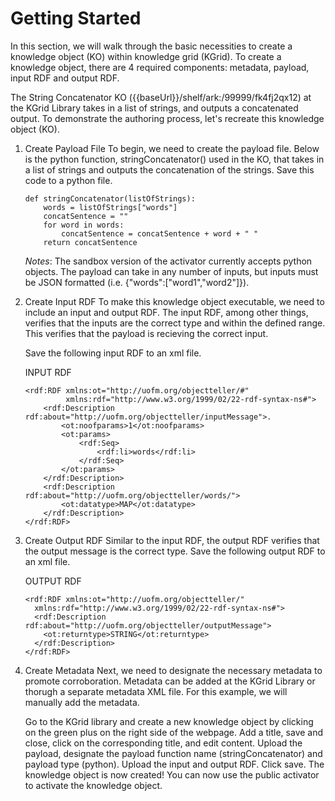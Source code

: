 # Getting Started

In this section, we will walk through the basic necessities to create a knowledge object (KO) within knowledge grid (KGrid). To create a knowledge object, there are 4 required components: metadata, payload, input RDF and output RDF. 

The String Concatenator KO ({{baseUrl}}/shelf/ark:/99999/fk4fj2qx12) at the KGrid Library takes in a list of strings, and outputs a concatenated output. To demonstrate the authoring process, let's recreate this knowledge object (KO).

1. Create Payload File
    To begin, we need to create the payload file. Below is the python function, stringConcatenator() used in the KO, that takes in a list of strings and outputs the concatenation of the strings. Save this code to a python file.
    ```
    def stringConcatenator(listOfStrings):
        words = listOfStrings["words"]
        concatSentence = ""
        for word in words:
            concatSentence = concatSentence + word + " "
        return concatSentence
    ```
    *Notes*: The sandbox version of the activator currently accepts python objects. The payload can take in any number of inputs, but inputs must be JSON formatted (i.e. {"words":["word1","word2"]}). 

2. Create Input RDF
    To make this knowledge object executable, we need to include an input and output RDF. The input RDF, among other things, verifies that the inputs are the correct type and within the defined range. This verifies that the payload is recieving the correct input.

    Save the following input RDF to an xml file.

    INPUT RDF

    ```
    <rdf:RDF xmlns:ot="http://uofm.org/objectteller/#"
             xmlns:rdf="http://www.w3.org/1999/02/22-rdf-syntax-ns#">
        <rdf:Description rdf:about="http://uofm.org/objectteller/inputMessage">.
            <ot:noofparams>1</ot:noofparams>
            <ot:params>
                <rdf:Seq>
                    <rdf:li>words</rdf:li>
                </rdf:Seq>
            </ot:params>
        </rdf:Description>
        <rdf:Description rdf:about="http://uofm.org/objectteller/words/">
            <ot:datatype>MAP</ot:datatype>
        </rdf:Description>
    </rdf:RDF>
    ```
3. Create Output RDF
    Similar to the input RDF, the output RDF verifies that the output message is the correct type. Save the following output RDF to an xml file.

    OUTPUT RDF

    ```
    <rdf:RDF xmlns:ot="http://uofm.org/objectteller/"
      xmlns:rdf="http://www.w3.org/1999/02/22-rdf-syntax-ns#">
      <rdf:Description rdf:about="http://uofm.org/objectteller/outputMessage">
        <ot:returntype>STRING</ot:returntype>
      </rdf:Description>
    </rdf:RDF>
    ```
4. Create Metadata
    Next, we need to designate the necessary metadata to promote corroboration. Metadata can be added at the KGrid Library or thorugh a separate metadata XML file. For this example, we will manually add the metadata.

    Go to the KGrid library and create a new knowledge object by clicking on the green plus on the right side of the webpage. Add a title, save and close, click on the corresponding title, and edit content. Upload the payload, designate the payload function name \(stringConcatenator\) and payload type \(python\). Upload the input and output RDF.
    Click save. The knowledge object is now created! You can now use the public activator to activate the knowledge object.

